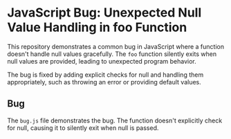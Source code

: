 # JavaScript Bug: Unexpected Null Value Handling in foo Function

This repository demonstrates a common bug in JavaScript where a function doesn't handle null values gracefully. The `foo` function silently exits when null values are provided, leading to unexpected program behavior.

The bug is fixed by adding explicit checks for null and handling them appropriately, such as throwing an error or providing default values.

## Bug

The `bug.js` file demonstrates the bug. The function doesn't explicitly check for null, causing it to silently exit when null is passed.